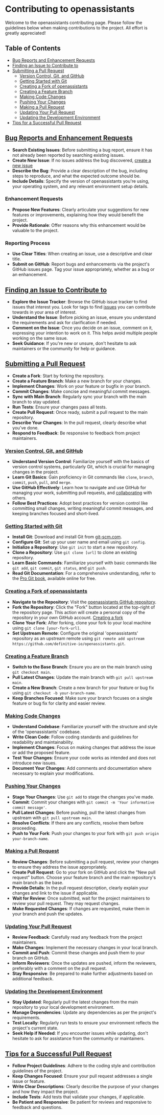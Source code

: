 # Contributing to openassistants
Welcome to the openassistants contributing page. Please follow the guidelines below when making contributions to the project. All effort is greatly appreciated!

## Table of Contents
- [Bug Reports and Enhancement Requests](#bug-reports-and-enhancement-requests)
- [Finding an Issue to Contribute to](#finding-an-issue-to-contribute-to)
- [Submitting a Pull Request](#submitting-a-pull-request)
  - [Version Control, Git, and GitHub](#version-control-git-and-github)
  - [Getting Started with Git](#getting-started-with-git)
  - [Creating a Fork of openassistants](#creating-a-fork-of-openassistants)
  - [Creating a Feature Branch](#creating-a-feature-branch)
  - [Making Code Changes](#making-code-changes)
  - [Pushing Your Changes](#pushing-your-changes)
  - [Making a Pull Request](#making-a-pull-request)
  - [Updating Your Pull Request](#updating-your-pull-request)
  - [Updating the Development Environment](#updating-the-development-environment)
- [Tips for a Successful Pull Request](#tips-for-a-successful-pull-request)

## [Bug Reports and Enhancement Requests](#bug-reports-and-enhancement-requests)

- **Search Existing Issues**: Before submitting a bug report, ensure it has not already been reported by searching existing issues.
- **Create New Issue**: If no issues address the bug discovered, [create a new issue](#https://github.com/definitive-io/openassistants/issues/new)
- **Describe the Bug**: Provide a clear description of the bug, including steps to reproduce, and what the expected outcome should be.
- **Include Details**: Specify the version of openassistants you're using, your operating system, and any relevant environment setup details.

### Enhancement Requests
- **Propose New Features**: Clearly articulate your suggestions for new features or improvements, explaining how they would benefit the project.
- **Provide Rationale**: Offer reasons why this enhancement would be valuable to the project.

### Reporting Process
- **Use Clear Titles**: When creating an issue, use a descriptive and clear title.
- **Submit on GitHub**: Report bugs and enhancements via the project's GitHub issues page. Tag your issue appropriately, whether as a bug or an enhancement.


## [Finding an Issue to Contribute to](#finding-an-issue-to-contribute-to)

- **Explore the Issue Tracker**: Browse the GitHub issue tracker to find issues that interest you. Look for tags to find [issues](#https://github.com/definitive-io/openassistants/issues) you can contribute towards in your area of interest.
- **Understand the Issue**: Before picking an issue, ensure you understand the requirements and ask for clarification if needed.
- **Comment on the Issue**: Once you decide on an issue, comment on it, expressing your intention to work on it. This helps avoid multiple people working on the same issue.
- **Seek Guidance**: If you're new or unsure, don't hesitate to ask maintainers or the community for help or guidance.


## [Submitting a Pull Request](#submitting-a-pull-request)

- **Create a Fork**: Start by forking the repository.
- **Create a Feature Branch**: Make a new branch for your changes.
- **Implement Changes**: Work on your feature or bugfix in your branch.
- **Commit Changes**: Make concise and meaningful commit messages.
- **Sync with Main Branch**: Regularly sync your branch with the main branch to stay updated.
- **Run Tests**: Ensure your changes pass all tests.
- **Create Pull Request**: Once ready, submit a pull request to the main repository.
- **Describe Your Changes**: In the pull request, clearly describe what you've done.
- **Respond to Feedback**: Be responsive to feedback from project maintainers.


### [Version Control, Git, and GitHub](#version-control-git-and-github)

- **Understand Version Control**: Familiarize yourself with the basics of version control systems, particularly Git, which is crucial for managing changes in the project.
- **Learn Git Basics**: Gain proficiency in Git commands like `clone`, `branch`, `commit`, `push`, `pull`, and `merge`.
- **Use GitHub Effectively**: Learn how to navigate and use GitHub for managing your work, submitting pull requests, and [collaborating](#https://docs.github.com/en/pull-requests/collaborating-with-pull-requests) with others.
- **Follow Best Practices**: Adopt best practices for version control like committing small changes, writing meaningful commit messages, and keeping branches focused and short-lived.


### [Getting Started with Git](#getting-started-with-git)

- **Install Git**: Download and install Git from [git-scm.com](https://git-scm.com/).
- **Configure Git**: Set up your user name and email using `git config`.
- **Initialize a Repository**: Use `git init` to start a new repository.
- **Clone a Repository**: Use `git clone [url]` to clone an existing repository.
- **Learn Basic Commands**: Familiarize yourself with basic commands like `git add`, `git commit`, `git status`, and `git push`.
- **Read Git Documentation**: For a comprehensive understanding, refer to the [Pro Git book](https://git-scm.com/book/en/v2), available online for free.


### [Creating a Fork of openassistants](#creating-a-fork-of-openasisstants)

- **Navigate to the Repository**: Visit the [openassistants GitHub repository](https://github.com/definitive-io/openassistants).
- **Fork the Repository**: Click the "Fork" button located at the top-right of the repository page. This action will create a personal copy of the repository in your own GitHub account. [Creating a fork](#https://docs.github.com/en/pull-requests/collaborating-with-pull-requests/working-with-forks/fork-a-repo)
- **Clone Your Fork**: After forking, clone your fork to your local machine using `git clone [your-fork-url]`.
- **Set Upstream Remote**: Configure the original 'openassistants' repository as an upstream remote using `git remote add upstream https://github.com/definitive-io/openassistants.git`.


### [Creating a Feature Branch](#creating-a-feature-branch)

- **Switch to the Base Branch**: Ensure you are on the main branch using `git checkout main`.
- **Pull Latest Changes**: Update the main branch with `git pull upstream main`.
- **Create a New Branch**: Create a new branch for your feature or bug fix using `git checkout -b your-branch-name`.
- **Keep Branches Focused**: Make sure your branch focuses on a single feature or bug fix for clarity and easier review.


### [Making Code Changes](#making-code-changes)

- **Understand Codebase**: Familiarize yourself with the structure and style of the 'openassistants' codebase.
- **Write Clean Code**: Follow coding standards and guidelines for readability and maintainability.
- **Implement Changes**: Focus on making changes that address the issue or add the proposed feature.
- **Test Your Changes**: Ensure your code works as intended and does not introduce new issues.
- **Document Your Changes**: Add comments and documentation where necessary to explain your modifications.


### [Pushing Your Changes](#pushing-your-changes)

- **Stage Your Changes**: Use `git add` to stage the changes you've made.
- **Commit**: Commit your changes with `git commit -m 'Your informative commit message'`.
- **Pull Latest Changes**: Before pushing, pull the latest changes from upstream with `git pull upstream main`.
- **Resolve Conflicts**: If there are any conflicts, resolve them before proceeding.
- **Push to Your Fork**: Push your changes to your fork with `git push origin your-branch-name`.


### [Making a Pull Request](#making-a-pull-request)

- **Review Changes**: Before submitting a pull request, review your changes to ensure they address the issue appropriately.
- **Create Pull Request**: Go to your fork on GitHub and click the "New pull request" button. Choose your feature branch and the main repository's main branch as the base.
- **Provide Details**: In the pull request description, clearly explain your changes and link to the issue if applicable.
- **Wait for Review**: Once submitted, wait for the project maintainers to review your pull request. They may request changes.
- **Make Requested Changes**: If changes are requested, make them in your branch and push the updates.


### [Updating Your Pull Request](#updating-your-pull-request)

- **Review Feedback**: Carefully read any feedback from the project maintainers.
- **Make Changes**: Implement the necessary changes in your local branch.
- **Commit and Push**: Commit these changes and push them to your branch on GitHub.
- **Inform Reviewers**: Once the updates are pushed, inform the reviewers, preferably with a comment on the pull request.
- **Stay Responsive**: Be prepared to make further adjustments based on additional feedback.


### [Updating the Development Environment](#updating-the-development-environment)

- **Stay Updated**: Regularly pull the latest changes from the main repository to your local development environment.
- **Manage Dependencies**: Update any dependencies as per the project's requirements.
- **Test Locally**: Regularly run tests to ensure your environment reflects the project's current state.
- **Seek Help if Needed**: If you encounter issues while updating, don't hesitate to ask for assistance from the community or maintainers.


## [Tips for a Successful Pull Request](#tips-for-a-successful-pull-request)

- **Follow Project Guidelines**: Adhere to the coding style and contribution guidelines of the project.
- **Keep Changes Focused**: Ensure your pull request addresses a single issue or feature.
- **Write Clear Descriptions**: Clearly describe the purpose of your changes and how they impact the project.
- **Include Tests**: Add tests that validate your changes, if applicable.
- **Be Patient and Responsive**: Be patient for reviews and responsive to feedback and questions.
